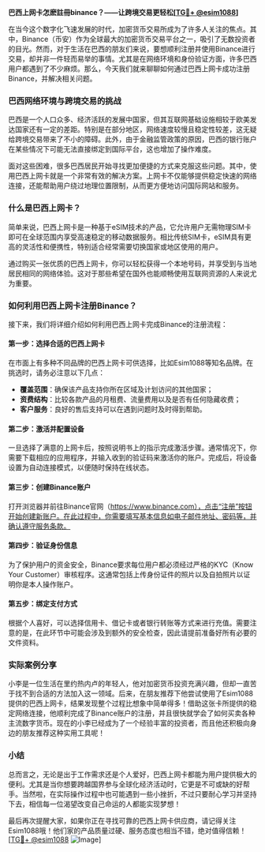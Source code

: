 **巴西上网卡怎麽註冊binance？——让跨境交易更轻松[[TG💪+ @esim1088](https://t.me/s/esim1088)]**

在当今这个数字化飞速发展的时代，加密货币交易所成为了许多人关注的焦点。其中，Binance（币安）作为全球最大的加密货币交易平台之一，吸引了无数投资者的目光。然而，对于生活在巴西的朋友们来说，要想顺利注册并使用Binance进行交易，却并非一件轻而易举的事情。尤其是在网络环境和身份验证方面，许多巴西用户都遇到了不少麻烦。那么，今天我们就来聊聊如何通过巴西上网卡成功注册Binance，并解决相关问题。

### 巴西网络环境与跨境交易的挑战

巴西是一个人口众多、经济活跃的发展中国家，但其互联网基础设施相较于欧美发达国家还有一定的差距。特别是在部分地区，网络速度较慢且稳定性较差，这无疑给跨境交易带来了不小的障碍。此外，由于金融监管政策的原因，巴西的银行账户在某些情况下可能无法直接绑定到国际平台，这也增加了操作难度。

面对这些困难，很多巴西居民开始寻找更加便捷的方式来克服这些问题。其中，使用巴西上网卡就是一个非常有效的解决方案。上网卡不仅能够提供稳定快速的网络连接，还能帮助用户绕过地理位置限制，从而更方便地访问国际网站和服务。

### 什么是巴西上网卡？

简单来说，巴西上网卡是一种基于eSIM技术的产品，它允许用户无需物理SIM卡即可在全球范围内享受高速稳定的移动数据服务。相比传统SIM卡，eSIM具有更高的灵活性和便携性，特别适合经常需要切换国家或地区使用的用户。

通过购买一张优质的巴西上网卡，你可以轻松获得一个本地号码，并享受到与当地居民相同的网络体验。这对于那些希望在国外也能顺畅使用互联网资源的人来说尤为重要。

### 如何利用巴西上网卡注册Binance？

接下来，我们将详细介绍如何利用巴西上网卡完成Binance的注册流程：

#### 第一步：选择合适的巴西上网卡
在市面上有多种不同品牌的巴西上网卡可供选择，比如Esim1088等知名品牌。在挑选时，请务必注意以下几点：
- **覆盖范围**：确保该产品支持你所在区域及计划访问的其他国家；
- **资费结构**：比较各款产品的月租费、流量费用以及是否有任何隐藏收费；
- **客户服务**：良好的售后支持可以在遇到问题时及时得到帮助。

#### 第二步：激活并配置设备
一旦选择了满意的上网卡后，按照说明书上的指示完成激活步骤。通常情况下，你需要下载相应的应用程序，并输入收到的验证码来激活你的账户。完成后，将设备设置为自动连接模式，以便随时保持在线状态。

#### 第三步：创建Binance账户
打开浏览器并前往Binance官网（https://www.binance.com），点击“注册”按钮开始创建新账户。在此过程中，你需要填写基本信息如电子邮件地址、密码等，并确认遵守服务条款。

#### 第四步：验证身份信息
为了保护用户的资金安全，Binance要求每位用户都必须经过严格的KYC（Know Your Customer）审核程序。这通常包括上传身份证件的照片以及自拍照片以证明你是本人操作账户。

#### 第五步：绑定支付方式
根据个人喜好，可以选择信用卡、借记卡或者银行转账等方式来进行充值。需要注意的是，在此环节中可能会涉及到额外的安全检查，因此请提前准备好所有必要的文件资料。

### 实际案例分享

小李是一位生活在里约热内卢的年轻人，他对加密货币投资充满兴趣，但却一直苦于找不到合适的方法加入这一领域。后来，在朋友推荐下他尝试使用了Esim1088提供的巴西上网卡，结果发现整个过程比想象中简单得多！借助这张卡所提供的稳定网络连接，他顺利完成了Binance账户的注册，并且很快就学会了如何买卖各种主流数字货币。现在的小李已经成为了一个经验丰富的投资者，而且他还积极向身边的朋友推荐这种实用工具呢！

### 小结

总而言之，无论是出于工作需求还是个人爱好，巴西上网卡都能为用户提供极大的便利。尤其是当你想要跨越国界参与全球化经济活动时，它更是不可或缺的好帮手。当然啦，在实际操作过程中也可能遇到一些小挫折，不过只要耐心学习并坚持下去，相信每一位渴望改变自己命运的人都能实现梦想！

最后再次提醒大家，如果你正在寻找可靠的巴西上网卡供应商，请记得关注Esim1088哦！他们家的产品质量过硬、服务态度也相当不错，绝对值得信赖！[[TG💪+ @esim1088](https://t.me/s/esim1088) ![Image](https://i.postimg.cc/4NQfJmqS/Snipaste-2025-05-13-00-14-12.png)]